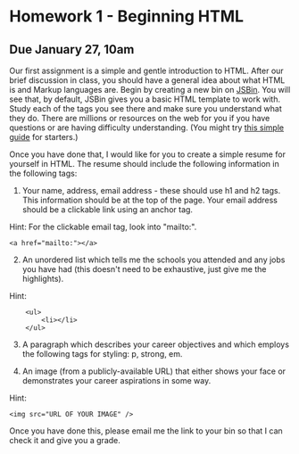 # Homework 1 - Beginning HTML

## Due January 27, 10am

Our first assignment is a simple and  gentle introduction to HTML. After our 
brief discussion in class, you should have a general idea about what HTML is 
and Markup languages are. Begin by creating a new bin on [JSBin](http://jsbin.com).
You will see that, by default, JSBin gives you a basic HTML template to work 
with.  Study each of the tags you see there and make sure you understand what 
they do. There are millions or resources on the web for you if you have 
questions or are having difficulty understanding. (You might try [this simple 
guide](http://www.simplehtmlguide.com/) for starters.)

Once you have done that, I would like for you to create a simple resume for 
yourself in HTML. The resume should include the following information in the 
following tags:

1. Your name, address, email address - these should use h1 and h2 tags.  This 
   information should be at the top of the page. Your email address should be a 
   clickable link using an anchor tag.

Hint: For the clickable email tag, look into "mailto:". 

````
<a href="mailto:"></a>

````

2. An unordered list which tells me the schools you attended and any jobs you 
   have had (this doesn't need to be exhaustive, just give me the highlights).

Hint:

````
    <ul>
        <li></li>
    </ul>

````

3. A paragraph which describes your career objectives and which employs the 
   following tags for styling: p, strong, em.

4. An image (from a publicly-available URL) that either shows your face  or 
   demonstrates your career aspirations in some way.

Hint:

````
<img src="URL OF YOUR IMAGE" />

````

Once you have done this, please email me the link to your bin so that I can 
check it and give you a grade.

